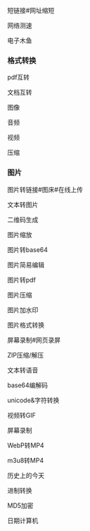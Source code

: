

短链接#网址缩短

网络测速

电子木鱼

### 格式转换

pdf互转

文档互转

图像

音频

视频

压缩

### 图片

图片转链接#图床#在线上传

文本转图片

二维码生成

图片缩放

图片转base64

图片简易编辑

图片转pdf

图片压缩

图片加水印

图片格式转换

屏幕录制#网页录屏

ZIP压缩/解压



文本转语音

base64编解码

unicode&字符转换



视频转GIF

屏幕录制

WebP转MP4

m3u8转MP4



历史上的今天



进制转换

MD5加密

日期计算机

